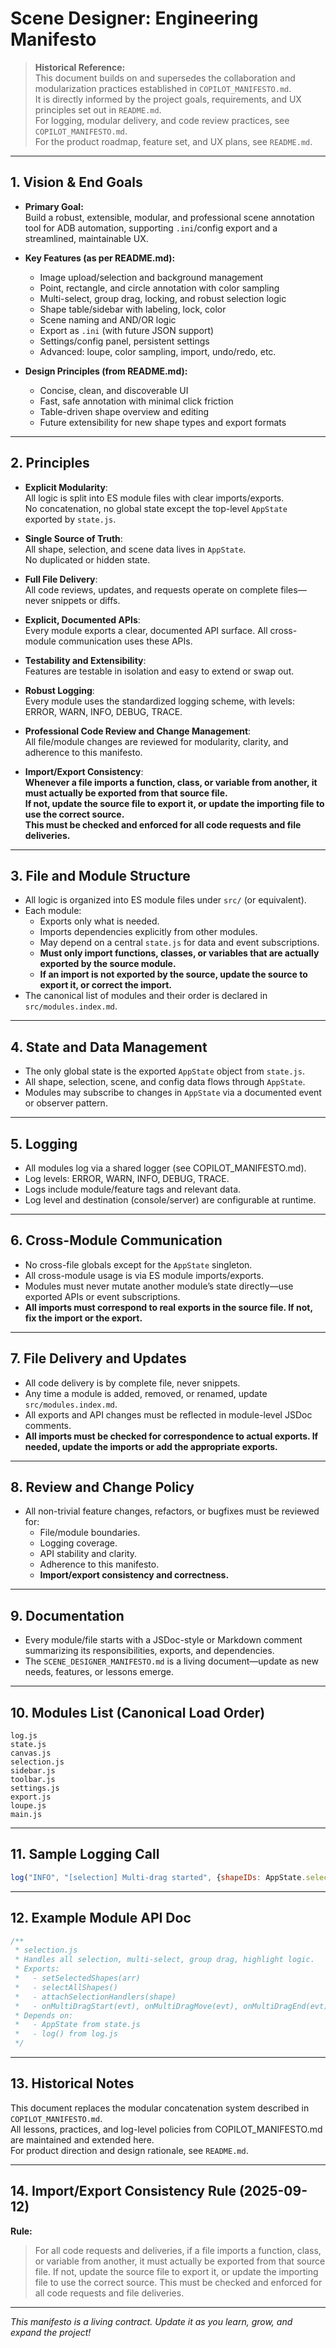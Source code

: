 # Scene Designer: Engineering Manifesto

> **Historical Reference:**  
> This document builds on and supersedes the collaboration and modularization practices established in `COPILOT_MANIFESTO.md`.  
> It is directly informed by the project goals, requirements, and UX principles set out in `README.md`.  
> For logging, modular delivery, and code review practices, see `COPILOT_MANIFESTO.md`.  
> For the product roadmap, feature set, and UX plans, see `README.md`.  

---

## 1. Vision & End Goals

- **Primary Goal:**  
  Build a robust, extensible, modular, and professional scene annotation tool for ADB automation, supporting `.ini`/config export and a streamlined, maintainable UX.

- **Key Features (as per README.md):**
  - Image upload/selection and background management
  - Point, rectangle, and circle annotation with color sampling
  - Multi-select, group drag, locking, and robust selection logic
  - Shape table/sidebar with labeling, lock, color
  - Scene naming and AND/OR logic
  - Export as `.ini` (with future JSON support)
  - Settings/config panel, persistent settings
  - Advanced: loupe, color sampling, import, undo/redo, etc.

- **Design Principles (from README.md):**
  - Concise, clean, and discoverable UI
  - Fast, safe annotation with minimal click friction
  - Table-driven shape overview and editing
  - Future extensibility for new shape types and export formats

---

## 2. Principles

- **Explicit Modularity**:  
  All logic is split into ES module files with clear imports/exports.  
  No concatenation, no global state except the top-level `AppState` exported by `state.js`.

- **Single Source of Truth**:  
  All shape, selection, and scene data lives in `AppState`.  
  No duplicated or hidden state.

- **Full File Delivery**:  
  All code reviews, updates, and requests operate on complete files—never snippets or diffs.

- **Explicit, Documented APIs**:  
  Every module exports a clear, documented API surface. All cross-module communication uses these APIs.

- **Testability and Extensibility**:  
  Features are testable in isolation and easy to extend or swap out.

- **Robust Logging**:  
  Every module uses the standardized logging scheme, with levels: ERROR, WARN, INFO, DEBUG, TRACE.

- **Professional Code Review and Change Management**:  
  All file/module changes are reviewed for modularity, clarity, and adherence to this manifesto.

- **Import/Export Consistency**:  
  **Whenever a file imports a function, class, or variable from another, it must actually be exported from that source file.  
  If not, update the source file to export it, or update the importing file to use the correct source.  
  This must be checked and enforced for all code requests and file deliveries.**

---

## 3. File and Module Structure

- All logic is organized into ES module files under `src/` (or equivalent).
- Each module:
  - Exports only what is needed.
  - Imports dependencies explicitly from other modules.
  - May depend on a central `state.js` for data and event subscriptions.
  - **Must only import functions, classes, or variables that are actually exported by the source module.**
  - **If an import is not exported by the source, update the source to export it, or correct the import.**
- The canonical list of modules and their order is declared in `src/modules.index.md`.

---

## 4. State and Data Management

- The only global state is the exported `AppState` object from `state.js`.
- All shape, selection, scene, and config data flows through `AppState`.
- Modules may subscribe to changes in `AppState` via a documented event or observer pattern.

---

## 5. Logging

- All modules log via a shared logger (see COPILOT_MANIFESTO.md).
- Log levels: ERROR, WARN, INFO, DEBUG, TRACE.
- Logs include module/feature tags and relevant data.
- Log level and destination (console/server) are configurable at runtime.

---

## 6. Cross-Module Communication

- No cross-file globals except for the `AppState` singleton.
- All cross-module usage is via ES module imports/exports.
- Modules must never mutate another module’s state directly—use exported APIs or event subscriptions.
- **All imports must correspond to real exports in the source file. If not, fix the import or the export.**

---

## 7. File Delivery and Updates

- All code delivery is by complete file, never snippets.
- Any time a module is added, removed, or renamed, update `src/modules.index.md`.
- All exports and API changes must be reflected in module-level JSDoc comments.
- **All imports must be checked for correspondence to actual exports. If needed, update the imports or add the appropriate exports.**

---

## 8. Review and Change Policy

- All non-trivial feature changes, refactors, or bugfixes must be reviewed for:
  - File/module boundaries.
  - Logging coverage.
  - API stability and clarity.
  - Adherence to this manifesto.
  - **Import/export consistency and correctness.**

---

## 9. Documentation

- Every module/file starts with a JSDoc-style or Markdown comment summarizing its responsibilities, exports, and dependencies.
- The `SCENE_DESIGNER_MANIFESTO.md` is a living document—update as new needs, features, or lessons emerge.

---

## 10. Modules List (Canonical Load Order)

```filelist
log.js
state.js
canvas.js
selection.js
sidebar.js
toolbar.js
settings.js
export.js
loupe.js
main.js
```

---

## 11. Sample Logging Call

```js
log("INFO", "[selection] Multi-drag started", {shapeIDs: AppState.selectedShapes.map(s => s.id)});
```

---

## 12. Example Module API Doc

```js
/**
 * selection.js
 * Handles all selection, multi-select, group drag, highlight logic.
 * Exports:
 *   - setSelectedShapes(arr)
 *   - selectAllShapes()
 *   - attachSelectionHandlers(shape)
 *   - onMultiDragStart(evt), onMultiDragMove(evt), onMultiDragEnd(evt)
 * Depends on:
 *   - AppState from state.js
 *   - log() from log.js
 */
```

---

## 13. Historical Notes

This document replaces the modular concatenation system described in `COPILOT_MANIFESTO.md`.  
All lessons, practices, and log-level policies from COPILOT_MANIFESTO.md are maintained and extended here.  
For product direction and design rationale, see `README.md`.

---

## 14. Import/Export Consistency Rule (2025-09-12)

**Rule:**  
> For all code requests and deliveries, if a file imports a function, class, or variable from another, it must actually be exported from that source file. If not, update the source file to export it, or update the importing file to use the correct source. This must be checked and enforced for all code requests and file deliveries.

---

*This manifesto is a living contract. Update it as you learn, grow, and expand the project!*
